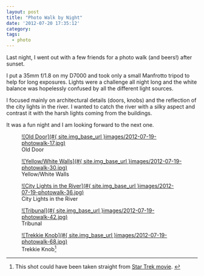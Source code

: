 ```yaml
---
layout: post
title: "Photo Walk by Night"
date: '2012-07-20 17:35:12'
category:
tags:
  - photo
---
```


Last night, I went out with a few friends for a photo walk (and beers!) after sunset.

I put a 35mm f/1.8 on my D7000 and took only a small Manfrotto tripod to help for long exposures.
Lights were a challenge all night long and the white balance was hopelessly confused by all the different light sources.

I focused mainly on architectural details (doors, knobs) and the reflection of the city lights in the river.
I wanted to catch the river with a silky aspect and contrast it with the harsh lights coming from the buildings.

It was a fun night and I am looking forward to the next one.

<figure class="portrait">
  <a href="#{ site.img_base_url }images/2012-07-19-photowalk-17.jpg" rel="lightbox[walk]" title="Old Door">
  ![Old Door](#{ site.img_base_url }images/2012-07-19-photowalk-17.jpg)
  </a>
  <figcaption>Old Door</figcaption>
</figure>
<figure>
  <a href="#{ site.img_base_url }images/2012-07-19-photowalk-30.jpg" rel="lightbox[walk]" title="Yellow/White Walls">
  ![Yellow/White Walls](#{ site.img_base_url }images/2012-07-19-photowalk-30.jpg)
  </a>
  <figcaption>Yellow/White Walls</figcaption>
</figure>
<figure>
  <a href="#{ site.img_base_url }images/2012-07-19-photowalk-36.jpg" rel="lightbox[walk]" title="City Lights in the River">
  ![City Lights in the River](#{ site.img_base_url }images/2012-07-19-photowalk-36.jpg)
  </a>
  <figcaption>City Lights in the River</figcaption>
</figure>
<figure>
  <a href="#{ site.img_base_url }images/2012-07-19-photowalk-42.jpg" rel="lightbox[walk]" title="Tribunal">
  ![Tribunal](#{ site.img_base_url }images/2012-07-19-photowalk-42.jpg)
  </a>
  <figcaption>Tribunal</figcaption>
</figure>
<figure class="portrait">
  <a href="#{ site.img_base_url }images/2012-07-19-photowalk-68.jpg" rel="lightbox[walk]" title="Trekkie Knob">
  ![Trekkie Knob](#{ site.img_base_url }images/2012-07-19-photowalk-68.jpg)
  </a>
  <figcaption>Trekkie Knob<a id="fnr1-2012-07-20" href="#fn1-2012-07-20"><sup>1</sup></a></figcaption>
</figure>

---

1. <a id="fn1-2012-07-20"></a> This shot could have been taken straight from [Star Trek movie][startrek].&nbsp;<a href="#fnr1-2012-07-20">&#8617;</a>

[startrek]: http://vimeo.com/13430244
